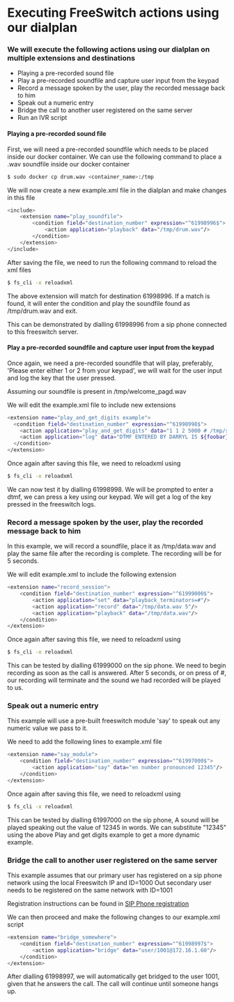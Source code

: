 # Executing FreeSwitch actions using our dialplan

### We will execute the following actions using our dialplan on multiple extensions and destinations

- Playing a pre-recorded sound file
- Play a pre-recorded soundfile and capture user input from the keypad
- Record a message spoken by the user, play the recorded message back to him
- Speak out a numeric entry
- Bridge the call to another user registered on the same server
- Run an IVR script

#### Playing a pre-recorded sound file
First, we will need a pre-recorded soundfile which needs to be placed inside our docker container. We can use the following command to place a .wav soundfile inside our docker container

```sh
$ sudo docker cp drum.wav <container_name>:/tmp
```

We will now create a new example.xml file in the dialplan and make changes in this file

```sh
<include>
    <extension name="play_soundfile">
        <condition field="destination_number" expression="^61998996$">
            <action application="playback" data="/tmp/drum.wav"/>
        </condition>
    </extension>
</include>
```

After saving the file, we need to run the following command to reload the xml files

```sh
$ fs_cli -x reloadxml
```

The above extension will match for destination 61998996. If a match is found, it will enter the condition and play the soundfile found as /tmp/drum.wav and exit.

This can be demonstrated by dialling 61998996 from a sip phone connected to this freeswitch server.

#### Play a pre-recorded soundfile and capture user input from the keypad

Once again, we need a pre-recorded soundfile that will play, preferably, 'Please enter either 1 or 2 from your keypad', we will wait for the user input and log the key that the user pressed.

Assuming our soundfile is present in /tmp/welcome_pagd.wav

We will edit the example.xml file to include new extensions

```sh
<extension name="play_and_get_digits example">
  <condition field="destination_number" expression="^61998998$">
    <action application="play_and_get_digits" data="1 1 2 5000 # /tmp/soundfiles/initial.wav /tmp/yamaha.wav foobar \d"/>
    <action application="log" data="DTMF ENTERED BY DARRYL IS ${foobar}"/>
  </condition>
</extension>
```
Once again after saving this file, we need to reloadxml using

```sh
$ fs_cli -x reloadxml
```
We can now test it by dialling 61998998. We will be prompted to enter a dtmf, we can press a key using our keypad. We will get a log of the key pressed in the freeswitch logs.

### Record a message spoken by the user, play the recorded message back to him

In this example, we will record a soundfile, place it as /tmp/data.wav and play the same file after the recording is complete. The recording will be for 5 seconds.

We will edit example.xml to include the following extension

```sh
<extension name="record_session">
    <condition field="destination_number" expression="^61999000$">
        <action application="set" data="playback_terminators=#"/>
        <action application="record" data="/tmp/data.wav 5"/>
        <action application="playback" data="/tmp/data.wav"/>
    </condition>
</extension>

```
Once again after saving this file, we need to reloadxml using

```sh
$ fs_cli -x reloadxml
```

This can be tested by dialling 61999000 on the sip phone. We need to begin recording as soon as the call is answered. After 5 seconds, or on press of #, our recording will terminate and the sound we had recorded will be played to us.

### Speak out a numeric entry

This example will use a pre-built freeswitch module 'say' to speak out any numeric value we pass to it.

We need to add the following lines to example.xml file

```sh
<extension name="say_module">
    <condition field="destination_number" expression="^61997000$">
        <action application="say" data="en number pronounced 12345"/>
    </condition>
</extension>
```

Once again after saving this file, we need to reloadxml using

```sh
$ fs_cli -x reloadxml
```
This can be tested by dialling 61997000 on the sip phone, A sound will be played speaking out the value of 12345 in words. We can substitute "12345" using the above Play and get digits example to get a more dynamic example.

### Bridge the call to another user registered on the same server

This example assumes that our primary user has registered on a sip phone network using the local Freeswitch IP and ID=1000
Out secondary user needs to be registered on the same network with ID=1001

Registration instructions can be found in [SIP Phone registration](home)

We can then proceed and make the following changes to our example.xml script

```sh
<extension name="bridge_somewhere">
    <condition field="destination_number" expression="^61998997$">
        <action application="bridge" data="user/1001@172.16.1.60"/>
    </condition>
</extension>
```

After dialling 61998997, we will automatically get bridged to the user 1001, given that he answers the call. The call will continue until someone hangs up.

